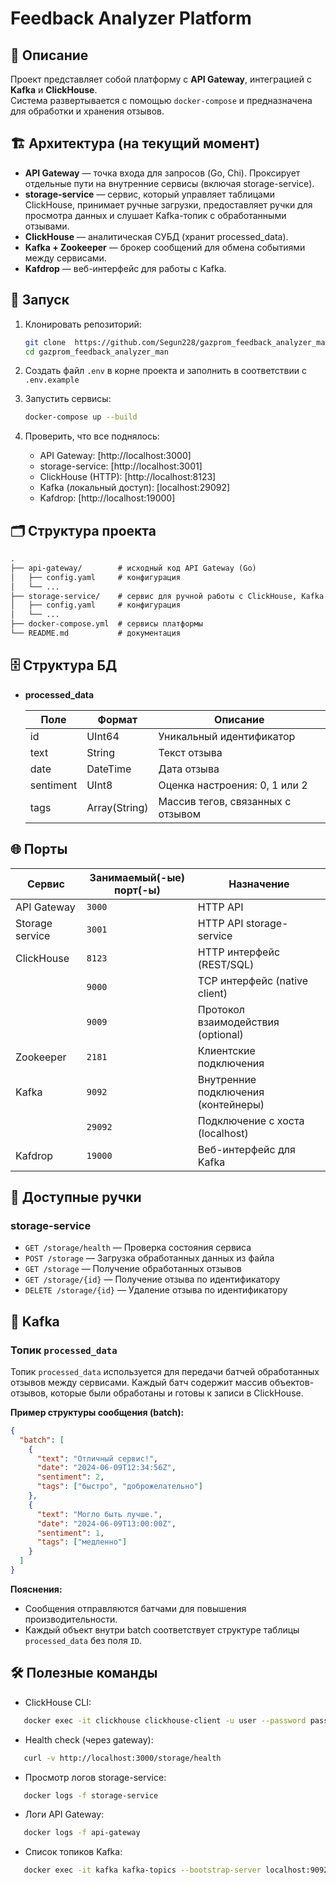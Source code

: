 # Feedback Analyzer Platform

## 📌 Описание

Проект представляет собой платформу с **API Gateway**, интеграцией с **Kafka** и **ClickHouse**.  
Система развертывается с помощью `docker-compose` и предназначена для обработки и хранения отзывов.

## 🏗️ Архитектура (на текущий момент)

- **API Gateway** — точка входа для запросов (Go, Chi). Проксирует отдельные пути на внутренние сервисы (включая storage-service).
- **storage-service** — сервис, который управляет таблицами ClickHouse, принимает ручные загрузки, предоставляет ручки для просмотра данных и слушает Kafka-топик с обработанными отзывами.
- **ClickHouse** — аналитическая СУБД (хранит processed_data).
- **Kafka + Zookeeper** — брокер сообщений для обмена событиями между сервисами.
- **Kafdrop** — веб-интерфейс для работы с Kafka.

## 🚀 Запуск

1. Клонировать репозиторий:

   ```bash
   git clone  https://github.com/Segun228/gazprom_feedback_analyzer_man
   cd gazprom_feedback_analyzer_man
   ```

1. Создать файл `.env` в корне проекта и заполнить в соответствии с `.env.example`

1. Запустить сервисы:

    ```bash
    docker-compose up --build
    ```

1. Проверить, что все поднялось:

   - API Gateway: [http://localhost:3000]
   - storage-service: [http://localhost:3001]
   - ClickHouse (HTTP): [http://localhost:8123]
   - Kafka (локальный доступ): [localhost:29092]
   - Kafdrop: [http://localhost:19000]

## 🗂️ Структура проекта

```markdown
.
├── api-gateway/        # исходный код API Gateway (Go)
│   ├── config.yaml     # конфигурация
│   └── ...
├── storage-service/    # сервис для ручной работы с ClickHouse, Kafka и загрузки обработанных данных из файла
│   ├── config.yaml     # конфигурация
│   └── ...
├── docker-compose.yml  # сервисы платформы
└── README.md           # документация
```

## 🗄️ Структура БД

- **processed_data**

   | Поле      | Формат        | Описание                          |
   | --------- | ------------- | --------------------------------- |
   | id        | UInt64        | Уникальный идентификатор          |
   | text      | String        | Текст отзыва                      |
   | date      | DateTime      | Дата отзыва                       |
   | sentiment | UInt8         | Оценка настроения: 0, 1 или 2     |
   | tags      | Array(String) | Массив тегов, связанных с отзывом |

## 🌐 Порты

| Сервис          | Занимаемый(-ые) порт(-ы) | Назначение                          |
| --------------- | ------------------------ | ----------------------------------- |
| API Gateway     | `3000`                   | HTTP API                            |
| Storage service | `3001`                   | HTTP API storage-service            |
| ClickHouse      | `8123`                   | HTTP интерфейс (REST/SQL)           |
|                 | `9000`                   | TCP интерфейс (native client)       |
|                 | `9009`                   | Протокол взаимодействия (optional)  |
| Zookeeper       | `2181`                   | Клиентские подключения              |
| Kafka           | `9092`                   | Внутренние подключения (контейнеры) |
|                 | `29092`                  | Подключение с хоста (localhost)     |
| Kafdrop         | `19000`                  | Веб-интерфейс для Kafka             |

## 🔗 Доступные ручки

### storage-service

- `GET /storage/health` — Проверка состояния сервиса
- `POST /storage` — Загрузка обработанных данных из файла
- `GET /storage` — Получение обработанных отзывов
- `GET /storage/{id}` — Получение отзыва по идентификатору
- `DELETE /storage/{id}` — Удаление отзыва по идентификатору

## 🎯 Kafka

### Топик `processed_data`

Топик `processed_data` используется для передачи батчей обработанных отзывов между сервисами. Каждый батч содержит массив объектов-отзывов, которые были обработаны и готовы к записи в ClickHouse.

**Пример структуры сообщения (batch):**

```json
{
  "batch": [
    {
      "text": "Отличный сервис!",
      "date": "2024-06-09T12:34:56Z",
      "sentiment": 2,
      "tags": ["быстро", "доброжелательно"]
    },
    {
      "text": "Могло быть лучше.",
      "date": "2024-06-09T13:00:00Z",
      "sentiment": 1,
      "tags": ["медленно"]
    }
  ]
}
```

**Пояснения:**

- Сообщения отправляются батчами для повышения производительности.
- Каждый объект внутри batch соответствует структуре таблицы `processed_data` без поля `ID`.

## 🛠️ Полезные команды

- ClickHouse CLI:

```bash
   docker exec -it clickhouse clickhouse-client -u user --password password
```

- Health check (через gateway):

```bash
   curl -v http://localhost:3000/storage/health
```

- Просмотр логов storage-service:

```bash
   docker logs -f storage-service
```

- Логи API Gateway:

```bash
   docker logs -f api-gateway
```

- Список топиков Kafka:

```bash
   docker exec -it kafka kafka-topics --bootstrap-server localhost:9092 --list
```
